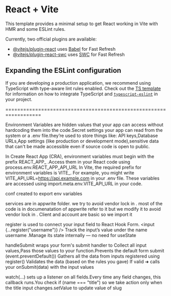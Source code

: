 # React + Vite

This template provides a minimal setup to get React working in Vite with HMR and some ESLint rules.

Currently, two official plugins are available:

- [@vitejs/plugin-react](https://github.com/vitejs/vite-plugin-react/blob/main/packages/plugin-react) uses [Babel](https://babeljs.io/) for Fast Refresh
- [@vitejs/plugin-react-swc](https://github.com/vitejs/vite-plugin-react/blob/main/packages/plugin-react-swc) uses [SWC](https://swc.rs/) for Fast Refresh

## Expanding the ESLint configuration

If you are developing a production application, we recommend using TypeScript with type-aware lint rules enabled. Check out the [TS template](https://github.com/vitejs/vite/tree/main/packages/create-vite/template-react-ts) for information on how to integrate TypeScript and [`typescript-eslint`](https://typescript-eslint.io) in your project.

==================================================================

 Environment Variables are hidden values that your app can access without hardcoding them into the code.Secret settings your app can read from the system or a .env file.they’re used to store things like:
 API keys,Database URLs,App settings (like production or development mode),sensitive data that can't be made accessible even if source code is open to public.

 In Create React App (CRA), environment variables must begin with the prefix REACT_APP_  .Access them in your React code using process.env.REACT_APP_API_URL
 In Vite, the required prefix for environment variables is VITE_. For example, you might write VITE_API_URL=https://api.example.com in your .env file. These variables are accessed using import.meta.env.VITE_API_URL in your code.


 conf created to export env variables 

services are in appwrite folder. we try to avoid vendor lock in . most of the code is in documenatation of appwrite  refer to it but we modify it to avoid vendor lock in . Client and account are basic so we import it


register is used to connect your input field to React Hook Form.
<input {...register("username")} />
Track the input’s value under the name username .Manage its state internally — no need for useState

handleSubmit wraps your form's submit handler to Collect all input values,Pass those values to your function.Prevents the default form submit (event.preventDefault())
Gathers all the data from inputs registered using register()
Validates the data (based on the rules you gave)
If valid ➜ calls your onSubmit(data) with the input values


watch(...) sets up a listener on all fields.Every time any field changes, this callback runs.You check if (name === "title") so we take action only when the title input changes.setValue to update value of slug